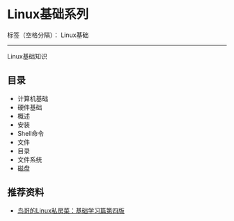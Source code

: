 # Linux基础系列

标签（空格分隔）： Linux基础

---

Linux基础知识

## 目录

* 计算机基础
* 硬件基础
* 概述
* 安装
* Shell命令
* 文件
* 目录
* 文件系统
* 磁盘

## 推荐资料

* [鸟哥的Linux私房菜：基础学习篇第四版](https://wizardforcel.gitbooks.io/vbird-linux-basic-4e/content/index.html)
